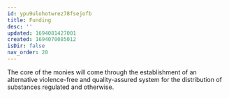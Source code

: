 ```yaml
---
id: ypu9ulohotwrez78fsejofb
title: Funding
desc: ''
updated: 1694081427001
created: 1694070085012
isDir: false
nav_order: 20
---
```


The core of the monies will come through the establishment of an alternative violence-free and quality-assured system for the distribution of substances regulated and otherwise.
